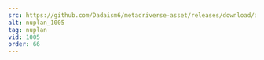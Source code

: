 ```yaml
---
src: https://github.com/Dadaism6/metadriverse-asset/releases/download/assetsv1.0.4/nuplan_1005.mp4
alt: nuplan_1005
tag: nuplan
vid: 1005
order: 66
---
```

